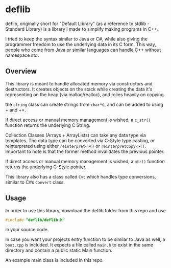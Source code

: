 # deflib
deflib, originally short for "Default Library" (as a reference to stdlib - Standard Library) is a library I made to simplify making programs in C++.

I tried to keep the syntax similar to Java or C#, while also giving the programmer freedom to use the underlying data in its C form. This way, 
people who come from Java or similar languages can handle C++ without namespace std.
## Overview
This library is meant to handle allocated memory via constructors and destructors. It creates objects on the stack while creating the data it's representing
on the heap (via malloc/realloc), and relies heavily on copying.

the `string` class can create strings from `char*`s, and can be added to using + and +=.

If direct access or manual memory management is wished, a `c_str()` function returns the underlying C String.

Collection Classes (Arrays + ArrayLists) can take any data type via templates. The data type can be converted via C-Style type casting, 
or reinterpreted using either `reinterpret<>()` or `reinterpretCopy<>()`. Important to note is that the former method invalidates the previous pointer.

If direct access or manual memory management is wished, a `ptr()` function returns the underlying C-Style pointer.

This library also has a class called `Cvt` which handles type conversions, similar to C#s `Convert` class.

## Usage
In order to use this library, download the deflib folder from this repo and use 
```cpp
#include "deflib/deflib.h"
```
in your source code.

In case you want your projects entry function to be similar to Java as well, a  `boot.cpp` is included.
It expects a file called `main.h` to exist in the same directory and contain a public static Main function.

An example main class is included in this repo.
